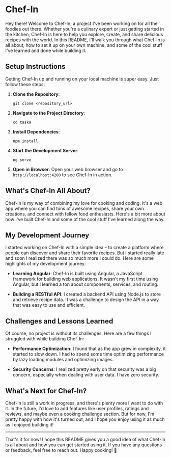 # Chef-In

Hey there! Welcome to Chef-In, a project I've been working on for all the foodies out there. Whether you're a culinary expert or just getting started in the kitchen, Chef-In is here to help you explore, create, and share delicious recipes with the world. In this README, I'll walk you through what Chef-In is all about, how to set it up on your own machine, and some of the cool stuff I've learned and done while building it.

## Setup Instructions

Getting Chef-In up and running on your local machine is super easy. Just follow these steps:

1. **Clone the Repository**: 
   ```
   git clone <repository_url>
   ```

2. **Navigate to the Project Directory**:
   ```
   cd task9
   ```

3. **Install Dependencies**:
   ```
   npm install
   ```

4. **Start the Development Server**:
   ```
   ng serve
   ```

5. **Open in Browser**:
   Open your web browser and go to `http://localhost:4200` to see Chef-In in action.

## What's Chef-In All About?

Chef-In is my way of combining my love for cooking and coding. It's a web app where you can find tons of awesome recipes, share your own creations, and connect with fellow food enthusiasts. Here's a bit more about how I've built Chef-In and some of the cool stuff I've learned along the way.

## My Development Journey

I started working on Chef-In with a simple idea – to create a platform where people can discover and share their favorite recipes. But I started really late and soon I realized there was so much more I could do. Here are some highlights of my development journey:

- **Learning Angular**: Chef-In is built using Angular, a JavaScript framework for building web applications. It wasn't my first time using Angular, but I learned a ton about components, services, and routing.

- **Building a RESTful API**: I created a backend API using Node.js to store and retrieve recipe data. It was a challenge to design the API in a way that was easy to use and efficient.

## Challenges and Lessons Learned

Of course, no project is without its challenges. Here are a few things I struggled with while building Chef-In:

- **Performance Optimization**: I found that as the app grew in complexity, it started to slow down. I had to spend some time optimizing performance by lazy loading modules and optimizing images.

- **Security Concerns**: I realized pretty early on that security was a big concern, especially when dealing with user data. I have zero security.

## What's Next for Chef-In?

Chef-In is still a work in progress, and there's plenty more I want to do with it. In the future, I'd love to add features like user profiles, ratings and reviews, and maybe even a cooking challenge section. But for now, I'm pretty happy with how it's turned out, and I hope you enjoy using it as much as I enjoyed building it!

---

That's it for now! I hope this README gives you a good idea of what Chef-In is all about and how you can get started using it. If you have any questions or feedback, feel free to reach out. Happy cooking! 🍳
